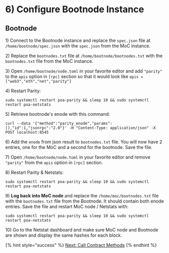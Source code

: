 # 6\) Configure Bootnode Instance

## Bootnode

1\)  Connect to the Bootnode instance and replace the `spec.json` file at `/home/bootnode/spec.json` with the `spec.json` from the MoC instance.

2\) Replace the `bootnodes.txt` file at `/home/bootnode/bootnodes.txt` with the `bootnodes.txt` file from the MoC instance.

3\) Open `/home/bootnode/node.toml` in your favorite editor and add `"parity"` to the `apis` option in `[rpc]` section so that it would look like `apis = ["web3","eth","net","parity"]`

4\) Restart Parity: 

```text
sudo systemctl restart poa-parity && sleep 10 && sudo systemctl restart poa-netstats
```

5\) Retrieve bootnode's enode with this command:

```text
curl --data '{"method":"parity_enode","params":[],"id":1,"jsonrpc":"2.0"}' -H "Content-Type: application/json" -X POST localhost:8545
```

6\) Add the `enode` from json result to `bootnodes.txt` file. You will now have 2 entries, one for the MoC and a second for the bootnode. Save the file.

7\) Open `/home/bootnode/node.toml` in your favorite editor and remove `"parity"` from the `apis` option in `[rpc]` section.

8\) Restart Parity & Netstats: 

```text
sudo systemctl restart poa-parity && sleep 10 && sudo systemctl restart poa-netstats
```

9\) **Log back into MoC node** and replace the `/home/moc/bootnodes.txt` file with the `bootnodes.txt` file from the Bootnode. It should contain both enode entries. Save the file and restart MoC node / Netstats with:

```text
sudo systemctl restart poa-parity && sleep 10 && sudo systemctl restart poa-netstats
```

10\) Go to the Netstat dashboard and make sure MoC node and Bootnode are shown and display the same hashes for each block.

{% hint style="success" %}
[Next: Call Contract Methods](7-call-contract-methods-using-mycrypto.md) 
{% endhint %}



